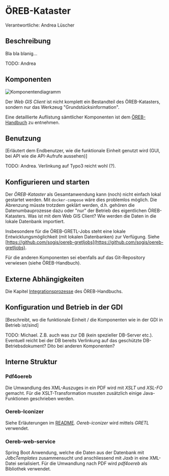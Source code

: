 # ÖREB-Kataster
Verantwortliche: Andrea Lüscher

## Beschreibung 
Bla bla blanig...

TODO: Andrea

## Komponenten
![Komponentendiagramm](https://www.planttext.com/api/plantuml/img/TL91JiCm4BplArRXd0lYL25KXIHL4LMhjgX8Y8EJRC5gQaUnmm7KlxEsqwOg9JbaPpsUzKmyDbQqjjlN0AAqkiNenL0ReJ3OSG7GY78dFWYZl5CxAxKIDM4crIT96-4F83-btZTQaRBuDi-MMH9lgE3DNxAaTwSqfytgajXKspjDBHMUiM0qTmZ-4PojZagpFr8y3IVJ5JxMah7dXJA8LSAAGXYs4BHIOKaLGksYe9WcddPzy6IPhP_Z9rqOhpjfoTQNJ6yZbgLMyfjQpvls000E0CC9iahQE4tyP5Ud2TviRzqBi9MSxEiwTsivrsPOAclTLJviJrgaUH_QYN900FV3C8uVJkvTxhxXJVPeo1f7M553gZBWSnse41Jw1cyRkTjmqPrTQRCsW0y9xtbKi85ddM3Q7OsjkqP8j6SmFYPtTZWOyuUlw2y0)

Der _Web GIS Client_ ist nicht komplett ein Bestandteil des ÖREB-Katasters, sondern nur das Werkzeug "Grundstücksinformation".

Eine detaillierte Auflistung sämtlicher Komponenten ist dem [ÖREB-Handbuch](https://sogis.github.io/oereb-handbuch/master.html) zu entnehmen.

## Benutzung
[Erläutert dem Endbenutzer, wie die funktionale Einheit genutzt wird (GUI, bei API wie die API-Aufrufe aussehen)]

TODO: Andrea. Verlinkung auf Typo3 reicht wohl (?).

## Konfigurieren und starten
Der _ÖREB-Kataster_ als Gesamtanwendung kann (noch) nicht einfach lokal gestartet werden. Mit `docker-compose` wäre dies problemlos möglich. Die Abrenzung müsste trotzdem geklärt werden, d.h. gehören die Datenumbauprozesse dazu oder "nur" der Betrieb des eigentlichen ÖREB-Katasters. Was ist mit dem Web GIS Client? Wie werden die Daten in die lokale Datenbank importiert.

Insbesondere für die ÖREB-GRETL-Jobs steht eine lokale Entwicklungsmöglichkeit (mit lokalen Datenbanken) zur Verfügung. Siehe [https://github.com/sogis/oereb-gretljobs](https://github.com/sogis/oereb-gretljobs).

Für die anderen Komponenten sei ebenfalls auf das Git-Repository verwiesen (siehe ÖREB-Handbuch).

## Externe Abhängigkeiten
Die Kapitel [Integrationsprozesse](https://sogis.github.io/oereb-handbuch/master.html#_integrationsprozesse) des ÖREB-Handbuchs.

## Konfiguration und Betrieb in der GDI
[Beschreibt, wo die funktionale Einheit / die Komponenten wie in der GDI in Betrieb ist/sind]

TODO: Michael. Z.B. auch was zur DB (kein spezieller DB-Server etc.). Eventuell reicht bei der DB bereits Verlinkung auf das geschützte DB-Betriebsdokument? Dito bei anderen Komponenten?

## Interne Struktur

### Pdf4oereb
Die Umwandlung des XML-Auszuges in ein PDF wird mit _XSLT_ und _XSL-FO_ gemacht. Für die XSLT-Transformation mussten zusätzlich einige Java-Funktionen geschrieben werden.

### Oereb-Iconizer
Siehe Erläuterungen im [README](https://github.com/openoereb/oereb-iconizer/blob/master/README.md). _Oereb-iconizer_ wird mittels _GRETL_ verwendet.

### Oereb-web-service
Spring Boot Anwendung, welche die Daten aus der Datenbank mit _JdbcTemplates_ zusammensucht und anschliessend mit _Jaxb_ in eine XML-Datei serialisiert. Für die Umwandlung nach PDF wird _pdf4oereb_ als Bibliothek verwendet.
